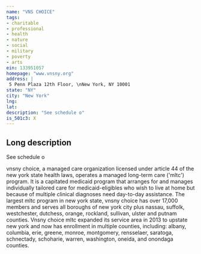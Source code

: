 ```yaml
---
name: "VNS CHOICE"
tags:
- charitable
- professional
- health
- nature
- social
- military
- poverty
- arts
ein: 133951057
homepage: "www.vnsny.org"
address: |
 5 Penn Plaza 12th Floor, \nNew York, NY 10001
state: "NY"
city: "New York"
lng: 
lat: 
description: "See schedule o"
is_501c3: X
---
```


## Long description

See schedule o
  
  vnsny choice, a managed care organization licensed under article 44 of the new york state health laws, operates a managed long-term care ('mltc') program. It is a capitated medicaid program that arranges for and manages individually tailored care for medicaid-eligibles who wish to live at home but because of multiple clinical diagnoses need day-to-day assistance. The largest mltc program in new york state, vnsny choice has over 17,000 members and serves all boroughs of new york city plus nassau, suffolk, westchester, dutchess, orange, rockland, sullivan, ulster and putnam counties. Vnsny choice mltc expanded its service area in 2013 to upstate new york and now has enrollment in multiple counties, including: albany, columbia, erie, greene, monroe, montgomery, rensselaer, saratoga, schnectady, schoharie, warren, washington, oneida, and onondaga counties. 
